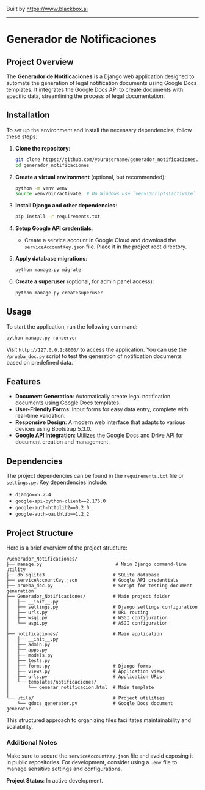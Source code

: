 
Built by https://www.blackbox.ai

---

# Generador de Notificaciones

## Project Overview
The **Generador de Notificaciones** is a Django web application designed to automate the generation of legal notification documents using Google Docs templates. It integrates the Google Docs API to create documents with specific data, streamlining the process of legal documentation.

## Installation

To set up the environment and install the necessary dependencies, follow these steps:

1. **Clone the repository**:
    ```bash
    git clone https://github.com/yourusername/generador_notificaciones.git
    cd generador_notificaciones
    ```

2. **Create a virtual environment** (optional, but recommended):
    ```bash
    python -m venv venv
    source venv/bin/activate  # On Windows use `venv\Scripts\activate`
    ```

3. **Install Django and other dependencies**:
    ```bash
    pip install -r requirements.txt
    ```

4. **Setup Google API credentials**:
   - Create a service account in Google Cloud and download the `serviceAccountKey.json` file. Place it in the project root directory.

5. **Apply database migrations**:
    ```bash
    python manage.py migrate
    ```

6. **Create a superuser** (optional, for admin panel access):
    ```bash
    python manage.py createsuperuser
    ```

## Usage

To start the application, run the following command:

```bash
python manage.py runserver
```

Visit `http://127.0.0.1:8000/` to access the application. You can use the `/prueba_doc.py` script to test the generation of notification documents based on predefined data.

## Features

- **Document Generation**: Automatically create legal notification documents using Google Docs templates.
- **User-Friendly Forms**: Input forms for easy data entry, complete with real-time validation.
- **Responsive Design**: A modern web interface that adapts to various devices using Bootstrap 5.3.0.
- **Google API Integration**: Utilizes the Google Docs and Drive API for document creation and management.

## Dependencies

The project dependencies can be found in the `requirements.txt` file or `settings.py`. Key dependencies include:

- `django==5.2.4`
- `google-api-python-client==2.175.0`
- `google-auth-httplib2==0.2.0`
- `google-auth-oauthlib==1.2.2`

## Project Structure

Here is a brief overview of the project structure:

```
/Generador_Notificaciones/
├── manage.py                           # Main Django command-line utility
├── db.sqlite3                         # SQLite database
├── serviceAccountKey.json             # Google API credentials
├── prueba_doc.py                      # Script for testing document generation
├── Generador_Notificaciones/          # Main project folder
│   ├── __init__.py
│   ├── settings.py                    # Django settings configuration
│   ├── urls.py                        # URL routing
│   ├── wsgi.py                        # WSGI configuration
│   └── asgi.py                        # ASGI configuration
│   
├── notificaciones/                    # Main application
│   ├── __init__.py
│   ├── admin.py
│   ├── apps.py
│   ├── models.py
│   ├── tests.py
│   ├── forms.py                       # Django forms
│   ├── views.py                       # Application views
│   ├── urls.py                        # Application URLs
│   └── templates/notificaciones/
│       └── generar_notificacion.html  # Main template
│   
└── utils/                             # Project utilities
    └── gdocs_generator.py             # Google Docs document generator
```

This structured approach to organizing files facilitates maintainability and scalability.

### Additional Notes

Make sure to secure the `serviceAccountKey.json` file and avoid exposing it in public repositories. For development, consider using a `.env` file to manage sensitive settings and configurations. 

**Project Status**: In active development.